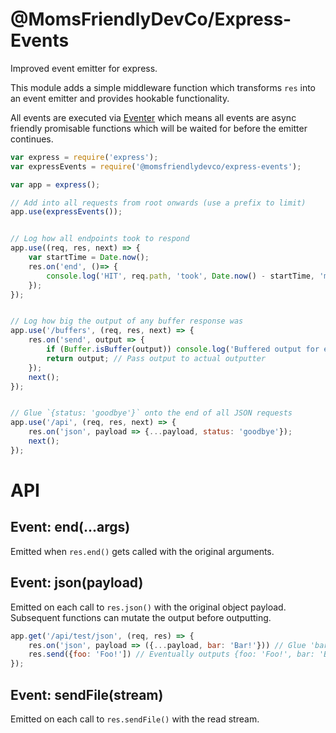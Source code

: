 @MomsFriendlyDevCo/Express-Events
=================================
Improved event emitter for express.

This module adds a simple middleware function which transforms `res` into an event emitter and provides hookable functionality.

All events are executed via [Eventer](https://github.com/MomsFriendlyDevCo/eventer) which means all events are async friendly promisable functions which will be waited for before the emitter continues.


```javascript
var express = require('express');
var expressEvents = require('@momsfriendlydevco/express-events');

var app = express();

// Add into all requests from root onwards (use a prefix to limit)
app.use(expressEvents());


// Log how all endpoints took to respond
app.use((req, res, next) => {
	var startTime = Date.now();
	res.on('end', ()=> {
		console.log('HIT', req.path, 'took', Date.now() - startTime, 'ms');
	});
});


// Log how big the output of any buffer response was
app.use('/buffers', (req, res, next) => {
	res.on('send', output => {
		if (Buffer.isBuffer(output)) console.log('Buffered output for endpoint', req.path, 'is', buffer.length, 'bytes');
		return output; // Pass output to actual outputter
	});
	next();
});


// Glue `{status: 'goodbye'}` onto the end of all JSON requests
app.use('/api', (req, res, next) => {
	res.on('json', payload => {...payload, status: 'goodbye'});
	next();
});
```


API
===

Event: end(...args)
-------------------
Emitted when `res.end()` gets called with the original arguments.


Event: json(payload)
--------------------
Emitted on each call to `res.json()` with the original object payload. Subsequent functions can mutate the output before outputting.

```javascript
app.get('/api/test/json', (req, res) => {
	res.on('json', payload => ({...payload, bar: 'Bar!'})) // Glue 'bar' key onto output
	res.send({foo: 'Foo!']) // Eventually outputs {foo: 'Foo!', bar: 'Bar!'}
});
```


Event: sendFile(stream)
-----------------------
Emitted on each call to `res.sendFile()` with the read stream.
